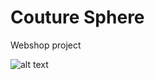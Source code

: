 # Couture Sphere
Webshop project

![alt text](https://github.com/rgligora/webshop_Couture_Sphere/blob/main/images/showResponsiveDesign.png?raw=true)

